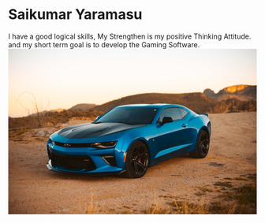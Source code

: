 # Saikumar Yaramasu

I have a good logical skills, My Strengthen is my positive Thinking Attitude. and my short term goal is to develop the Gaming Software.
![My dream Car](Car.jpg)